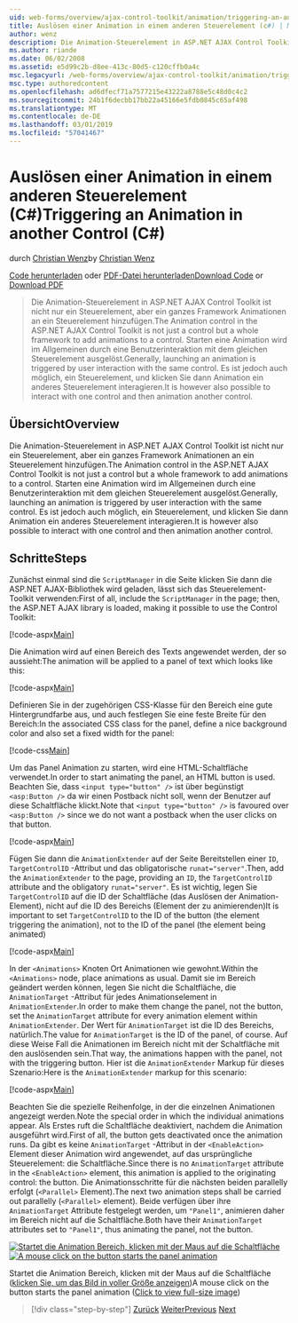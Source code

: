 ```yaml
---
uid: web-forms/overview/ajax-control-toolkit/animation/triggering-an-animation-in-another-control-cs
title: Auslösen einer Animation in einem anderen Steuerelement (c#) | Microsoft-Dokumentation
author: wenz
description: Die Animation-Steuerelement in ASP.NET AJAX Control Toolkit ist nicht nur ein Steuerelement, aber ein ganzes Framework Animationen an ein Steuerelement hinzufügen. Starten Sie in der Regel ein...
ms.author: riande
ms.date: 06/02/2008
ms.assetid: e5d99c2b-d8ee-413c-80d5-c120cffb0a4c
msc.legacyurl: /web-forms/overview/ajax-control-toolkit/animation/triggering-an-animation-in-another-control-cs
msc.type: authoredcontent
ms.openlocfilehash: ad6dfecf71a7577215e43222a8788e5c48d0c4c2
ms.sourcegitcommit: 24b1f6decbb17bb22a45166e5fdb0845c65af498
ms.translationtype: MT
ms.contentlocale: de-DE
ms.lasthandoff: 03/01/2019
ms.locfileid: "57041467"
---
```

<a name="triggering-an-animation-in-another-control-c"></a><span data-ttu-id="85c4b-104">Auslösen einer Animation in einem anderen Steuerelement (C#)</span><span class="sxs-lookup"><span data-stu-id="85c4b-104">Triggering an Animation in another Control (C#)</span></span>
====================
<span data-ttu-id="85c4b-105">durch [Christian Wenz](https://github.com/wenz)</span><span class="sxs-lookup"><span data-stu-id="85c4b-105">by [Christian Wenz](https://github.com/wenz)</span></span>

<span data-ttu-id="85c4b-106">[Code herunterladen](http://download.microsoft.com/download/f/9/a/f9a26acd-8df4-4484-8a18-199e4598f411/Animation8.cs.zip) oder [PDF-Datei herunterladen](http://download.microsoft.com/download/6/7/1/6718d452-ff89-4d3f-a90e-c74ec2d636a3/animation8CS.pdf)</span><span class="sxs-lookup"><span data-stu-id="85c4b-106">[Download Code](http://download.microsoft.com/download/f/9/a/f9a26acd-8df4-4484-8a18-199e4598f411/Animation8.cs.zip) or [Download PDF](http://download.microsoft.com/download/6/7/1/6718d452-ff89-4d3f-a90e-c74ec2d636a3/animation8CS.pdf)</span></span>

> <span data-ttu-id="85c4b-107">Die Animation-Steuerelement in ASP.NET AJAX Control Toolkit ist nicht nur ein Steuerelement, aber ein ganzes Framework Animationen an ein Steuerelement hinzufügen.</span><span class="sxs-lookup"><span data-stu-id="85c4b-107">The Animation control in the ASP.NET AJAX Control Toolkit is not just a control but a whole framework to add animations to a control.</span></span> <span data-ttu-id="85c4b-108">Starten eine Animation wird im Allgemeinen durch eine Benutzerinteraktion mit dem gleichen Steuerelement ausgelöst.</span><span class="sxs-lookup"><span data-stu-id="85c4b-108">Generally, launching an animation is triggered by user interaction with the same control.</span></span> <span data-ttu-id="85c4b-109">Es ist jedoch auch möglich, ein Steuerelement, und klicken Sie dann Animation ein anderes Steuerelement interagieren.</span><span class="sxs-lookup"><span data-stu-id="85c4b-109">It is however also possible to interact with one control and then animation another control.</span></span>


## <a name="overview"></a><span data-ttu-id="85c4b-110">Übersicht</span><span class="sxs-lookup"><span data-stu-id="85c4b-110">Overview</span></span>

<span data-ttu-id="85c4b-111">Die Animation-Steuerelement in ASP.NET AJAX Control Toolkit ist nicht nur ein Steuerelement, aber ein ganzes Framework Animationen an ein Steuerelement hinzufügen.</span><span class="sxs-lookup"><span data-stu-id="85c4b-111">The Animation control in the ASP.NET AJAX Control Toolkit is not just a control but a whole framework to add animations to a control.</span></span> <span data-ttu-id="85c4b-112">Starten eine Animation wird im Allgemeinen durch eine Benutzerinteraktion mit dem gleichen Steuerelement ausgelöst.</span><span class="sxs-lookup"><span data-stu-id="85c4b-112">Generally, launching an animation is triggered by user interaction with the same control.</span></span> <span data-ttu-id="85c4b-113">Es ist jedoch auch möglich, ein Steuerelement, und klicken Sie dann Animation ein anderes Steuerelement interagieren.</span><span class="sxs-lookup"><span data-stu-id="85c4b-113">It is however also possible to interact with one control and then animation another control.</span></span>

## <a name="steps"></a><span data-ttu-id="85c4b-114">Schritte</span><span class="sxs-lookup"><span data-stu-id="85c4b-114">Steps</span></span>

<span data-ttu-id="85c4b-115">Zunächst einmal sind die `ScriptManager` in die Seite klicken Sie dann die ASP.NET AJAX-Bibliothek wird geladen, lässt sich das Steuerelement-Toolkit verwenden:</span><span class="sxs-lookup"><span data-stu-id="85c4b-115">First of all, include the `ScriptManager` in the page; then, the ASP.NET AJAX library is loaded, making it possible to use the Control Toolkit:</span></span>

[!code-aspx[Main](triggering-an-animation-in-another-control-cs/samples/sample1.aspx)]

<span data-ttu-id="85c4b-116">Die Animation wird auf einen Bereich des Texts angewendet werden, der so aussieht:</span><span class="sxs-lookup"><span data-stu-id="85c4b-116">The animation will be applied to a panel of text which looks like this:</span></span>

[!code-aspx[Main](triggering-an-animation-in-another-control-cs/samples/sample2.aspx)]

<span data-ttu-id="85c4b-117">Definieren Sie in der zugehörigen CSS-Klasse für den Bereich eine gute Hintergrundfarbe aus, und auch festlegen Sie eine feste Breite für den Bereich:</span><span class="sxs-lookup"><span data-stu-id="85c4b-117">In the associated CSS class for the panel, define a nice background color and also set a fixed width for the panel:</span></span>

[!code-css[Main](triggering-an-animation-in-another-control-cs/samples/sample3.css)]

<span data-ttu-id="85c4b-118">Um das Panel Animation zu starten, wird eine HTML-Schaltfläche verwendet.</span><span class="sxs-lookup"><span data-stu-id="85c4b-118">In order to start animating the panel, an HTML button is used.</span></span> <span data-ttu-id="85c4b-119">Beachten Sie, dass `<input type="button" />` ist über begünstigt `<asp:Button />` da wir einen Postback nicht soll, wenn der Benutzer auf diese Schaltfläche klickt.</span><span class="sxs-lookup"><span data-stu-id="85c4b-119">Note that `<input type="button" />` is favoured over `<asp:Button />` since we do not want a postback when the user clicks on that button.</span></span>

[!code-aspx[Main](triggering-an-animation-in-another-control-cs/samples/sample4.aspx)]

<span data-ttu-id="85c4b-120">Fügen Sie dann die `AnimationExtender` auf der Seite Bereitstellen einer `ID`, `TargetControlID` -Attribut und das obligatorische `runat="server"`.</span><span class="sxs-lookup"><span data-stu-id="85c4b-120">Then, add the `AnimationExtender` to the page, providing an `ID`, the `TargetControlID` attribute and the obligatory `runat="server"`.</span></span> <span data-ttu-id="85c4b-121">Es ist wichtig, legen Sie `TargetControlID` auf die ID der Schaltfläche (das Auslösen der Animation-Element), nicht auf die ID des Bereichs (Element der zu animierenden)</span><span class="sxs-lookup"><span data-stu-id="85c4b-121">It is important to set `TargetControlID` to the ID of the button (the element triggering the animation), not to the ID of the panel (the element being animated)</span></span>

[!code-aspx[Main](triggering-an-animation-in-another-control-cs/samples/sample5.aspx)]

<span data-ttu-id="85c4b-122">In der `<Animations>` Knoten Ort Animationen wie gewohnt.</span><span class="sxs-lookup"><span data-stu-id="85c4b-122">Within the `<Animations>` node, place animations as usual.</span></span> <span data-ttu-id="85c4b-123">Damit sie im Bereich geändert werden können, legen Sie nicht die Schaltfläche, die `AnimationTarget` -Attribut für jedes Animationselement in `AnimationExtender`.</span><span class="sxs-lookup"><span data-stu-id="85c4b-123">In order to make them change the panel, not the button, set the `AnimationTarget` attribute for every animation element within `AnimationExtender`.</span></span> <span data-ttu-id="85c4b-124">Der Wert für `AnimationTarget` ist die ID des Bereichs, natürlich.</span><span class="sxs-lookup"><span data-stu-id="85c4b-124">The value for `AnimationTarget` is the ID of the panel, of course.</span></span> <span data-ttu-id="85c4b-125">Auf diese Weise Fall die Animationen im Bereich nicht mit der Schaltfläche mit den auslösenden sein.</span><span class="sxs-lookup"><span data-stu-id="85c4b-125">That way, the animations happen with the panel, not with the triggering button.</span></span> <span data-ttu-id="85c4b-126">Hier ist die `AnimationExtender` Markup für dieses Szenario:</span><span class="sxs-lookup"><span data-stu-id="85c4b-126">Here is the `AnimationExtender` markup for this scenario:</span></span>

[!code-aspx[Main](triggering-an-animation-in-another-control-cs/samples/sample6.aspx)]

<span data-ttu-id="85c4b-127">Beachten Sie die spezielle Reihenfolge, in der die einzelnen Animationen angezeigt werden.</span><span class="sxs-lookup"><span data-stu-id="85c4b-127">Note the special order in which the individual animations appear.</span></span> <span data-ttu-id="85c4b-128">Als Erstes ruft die Schaltfläche deaktiviert, nachdem die Animation ausgeführt wird.</span><span class="sxs-lookup"><span data-stu-id="85c4b-128">First of all, the button gets deactivated once the animation runs.</span></span> <span data-ttu-id="85c4b-129">Da gibt es keine `AnimationTarget` -Attribut in der `<EnableAction>` Element dieser Animation wird angewendet, auf das ursprüngliche Steuerelement: die Schaltfläche.</span><span class="sxs-lookup"><span data-stu-id="85c4b-129">Since there is no `AnimationTarget` attribute in the `<EnableAction>` element, this animation is applied to the originating control: the button.</span></span> <span data-ttu-id="85c4b-130">Die Animationsschritte für die nächsten beiden parallelly erfolgt (`<Parallel>` Element).</span><span class="sxs-lookup"><span data-stu-id="85c4b-130">The next two animation steps shall be carried out parallelly (`<Parallel>` element).</span></span> <span data-ttu-id="85c4b-131">Beide verfügen über ihre `AnimationTarget` Attribute festgelegt werden, um `"Panel1"`, animieren daher im Bereich nicht auf die Schaltfläche.</span><span class="sxs-lookup"><span data-stu-id="85c4b-131">Both have their `AnimationTarget` attributes set to `"Panel1"`, thus animating the panel, not the button.</span></span>


<span data-ttu-id="85c4b-132">[![Startet die Animation Bereich, klicken mit der Maus auf die Schaltfläche](triggering-an-animation-in-another-control-cs/_static/image2.png)](triggering-an-animation-in-another-control-cs/_static/image1.png)</span><span class="sxs-lookup"><span data-stu-id="85c4b-132">[![A mouse click on the button starts the panel animation](triggering-an-animation-in-another-control-cs/_static/image2.png)](triggering-an-animation-in-another-control-cs/_static/image1.png)</span></span>

<span data-ttu-id="85c4b-133">Startet die Animation Bereich, klicken mit der Maus auf die Schaltfläche ([klicken Sie, um das Bild in voller Größe anzeigen](triggering-an-animation-in-another-control-cs/_static/image3.png))</span><span class="sxs-lookup"><span data-stu-id="85c4b-133">A mouse click on the button starts the panel animation ([Click to view full-size image](triggering-an-animation-in-another-control-cs/_static/image3.png))</span></span>

> [!div class="step-by-step"]
> <span data-ttu-id="85c4b-134">[Zurück](disabling-actions-during-animation-cs.md)
> [Weiter](modifying-animations-from-the-server-side-cs.md)</span><span class="sxs-lookup"><span data-stu-id="85c4b-134">[Previous](disabling-actions-during-animation-cs.md)
[Next](modifying-animations-from-the-server-side-cs.md)</span></span>
